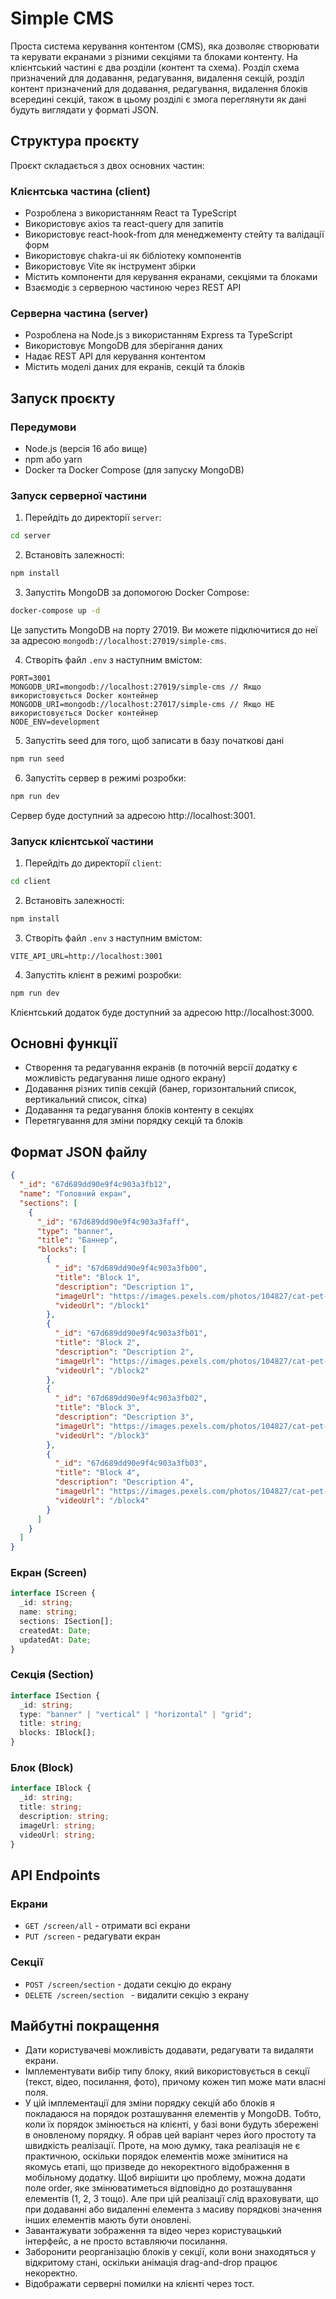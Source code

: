 # Simple CMS

Проста система керування контентом (CMS), яка дозволяє створювати та керувати екранами з різними секціями та блоками контенту.
На клієнтський частині є два розділи (контент та схема). Розділ схема призначений для додавання, редагування, видалення секцій, розділ контент призначений для додавання, редагування, видалення блоків всередині секцій, також в цьому розділі є змога переглянути як дані будуть виглядати у форматі JSON.

## Структура проєкту

Проєкт складається з двох основних частин:

### Клієнтська частина (client)

- Розроблена з використанням React та TypeScript
- Використовує axios та react-query для запитів
- Використовує react-hook-from для менеджементу стейту та валідації форм
- Використовує chakra-ui як бібліотеку компонентів
- Використовує Vite як інструмент збірки
- Містить компоненти для керування екранами, секціями та блоками
- Взаємодіє з серверною частиною через REST API

### Серверна частина (server)

- Розроблена на Node.js з використанням Express та TypeScript
- Використовує MongoDB для зберігання даних
- Надає REST API для керування контентом
- Містить моделі даних для екранів, секцій та блоків

## Запуск проєкту

### Передумови

- Node.js (версія 16 або вище)
- npm або yarn
- Docker та Docker Compose (для запуску MongoDB)

### Запуск серверної частини

1. Перейдіть до директорії `server`:

```bash
cd server
```

2. Встановіть залежності:

```bash
npm install
```

3. Запустіть MongoDB за допомогою Docker Compose:

```bash
docker-compose up -d
```

Це запустить MongoDB на порту 27019. Ви можете підключитися до неї за адресою `mongodb://localhost:27019/simple-cms`.

4. Створіть файл `.env` з наступним вмістом:

```
PORT=3001
MONGODB_URI=mongodb://localhost:27019/simple-cms // Якщо використовується Docker контейнер
MONGODB_URI=mongodb://localhost:27017/simple-cms // Якщо НЕ використовується Docker контейнер
NODE_ENV=development
```

5. Запустіть seed для того, щоб записати в базу початкові дані

```bash
npm run seed
```

6. Запустіть сервер в режимі розробки:

```bash
npm run dev
```

Сервер буде доступний за адресою http://localhost:3001.

### Запуск клієнтської частини

1. Перейдіть до директорії `client`:

```bash
cd client
```

2. Встановіть залежності:

```bash
npm install
```

3. Створіть файл `.env` з наступним вмістом:

```
VITE_API_URL=http://localhost:3001
```

4. Запустіть клієнт в режимі розробки:

```bash
npm run dev
```

Клієнтський додаток буде доступний за адресою http://localhost:3000.

## Основні функції

- Створення та редагування екранів (в поточній версії додатку є можливість редагування лише одного екрану)
- Додавання різних типів секцій (банер, горизонтальний список, вертикальний список, сітка)
- Додавання та редагування блоків контенту в секціях
- Перетягування для зміни порядку секцій та блоків

## Формат JSON файлу

```json
{
  "_id": "67d689dd90e9f4c903a3fb12",
  "name": "Головний екран",
  "sections": [
    {
      "_id": "67d689dd90e9f4c903a3faff",
      "type": "banner",
      "title": "Баннер",
      "blocks": [
        {
          "_id": "67d689dd90e9f4c903a3fb00",
          "title": "Block 1",
          "description": "Description 1",
          "imageUrl": "https://images.pexels.com/photos/104827/cat-pet-animal-domestic-104827.jpeg",
          "videoUrl": "/block1"
        },
        {
          "_id": "67d689dd90e9f4c903a3fb01",
          "title": "Block 2",
          "description": "Description 2",
          "imageUrl": "https://images.pexels.com/photos/104827/cat-pet-animal-domestic-104827.jpeg",
          "videoUrl": "/block2"
        },
        {
          "_id": "67d689dd90e9f4c903a3fb02",
          "title": "Block 3",
          "description": "Description 3",
          "imageUrl": "https://images.pexels.com/photos/104827/cat-pet-animal-domestic-104827.jpeg",
          "videoUrl": "/block3"
        },
        {
          "_id": "67d689dd90e9f4c903a3fb03",
          "title": "Block 4",
          "description": "Description 4",
          "imageUrl": "https://images.pexels.com/photos/104827/cat-pet-animal-domestic-104827.jpeg",
          "videoUrl": "/block4"
        }
      ]
    }
  ]
}
```

### Екран (Screen)

```typescript
interface IScreen {
  _id: string;
  name: string;
  sections: ISection[];
  createdAt: Date;
  updatedAt: Date;
}
```

### Секція (Section)

```typescript
interface ISection {
  _id: string;
  type: "banner" | "vertical" | "horizontal" | "grid";
  title: string;
  blocks: IBlock[];
}
```

### Блок (Block)

```typescript
interface IBlock {
  _id: string;
  title: string;
  description: string;
  imageUrl: string;
  videoUrl: string;
}
```

## API Endpoints

### Екрани

- `GET /screen/all` - отримати всі екрани
- `PUT /screen` - редагувати екран

### Секції

- `POST /screen/section` - додати секцію до екрану
- `DELETE /screen/section ` - видалити секцію з екрану

## Майбутні покращення

- Дати користувачеві можливість додавати, редагувати та видаляти екрани.
- Імплементувати вибір типу блоку, який використовується в секції (текст, відео, посилання, фото), причому кожен тип може мати власні поля.
- У цій імплементації для зміни порядку секцій або блоків я покладаюся на порядок розташування елементів у MongoDB. Тобто, коли їх порядок змінюється на клієнті, у базі вони будуть збережені в оновленому порядку. Я обрав цей варіант через його простоту та швидкість реалізації. Проте, на мою думку, така реалізація не є практичною, оскільки порядок елементів може змінитися на якомусь етапі, що призведе до некоректного відображення в мобільному додатку. Щоб вирішити цю проблему, можна додати поле order, яке змінюватиметься відповідно до розташування елементів (1, 2, 3 тощо). Але при цій реалізації слід враховувати, що при додаванні або видаленні елемента з масиву порядкові значення інших елементів мають бути оновлені.
- Завантажувати зображення та відео через користувацький інтерфейс, а не просто вставляючи посилання.
- Заборонити реорганізацію блоків у секції, коли вони знаходяться у відкритому стані, оскільки анімація drag-and-drop працює некоректно.
- Відображати серверні помилки на клієнті через тост.
